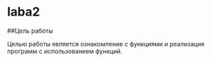 # laba2
##Цель работы

Целью работы является ознакомление с функциями и реализация программ с использованием функций.
